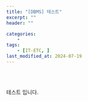 ```yaml
---
title: "[DBMS] 테스트"
excerpt: ""
header: ""

categories:
    - 
tags:
    - [IT-ETC, ]
last_modified_at: 2024-07-19
---
```

<br><br>

테스트 입니다.

